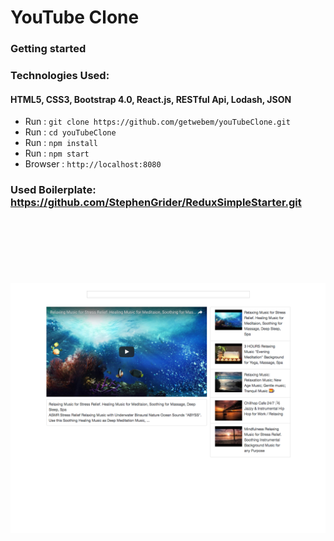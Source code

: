 # YouTube Clone
### **Getting started**
### Technologies Used:
#### HTML5, CSS3, Bootstrap 4.0, React.js, RESTful Api, Lodash, JSON
 - Run  :  `git clone https://github.com/getwebem/youTubeClone.git`
 - Run  :  `cd youTubeClone`
 - Run  :  `npm install`
 - Run  :  `npm start`
 - Browser :  `http://localhost:8080`

 ### Used Boilerplate: https://github.com/StephenGrider/ReduxSimpleStarter.git
<br/><br/>
<br/><br/>
<br/><br/>
![pic1](https://raw.githubusercontent.com/getwebem/README/master/youTubeClone/Screen%20Shot%202017-05-16%20at%2013.30.41.png)
<br/><br/>